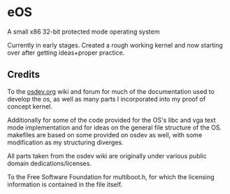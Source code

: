 # eOS

A small x86 32-bit protected mode operating system

Currently in early stages. Created a rough working kernel and now starting over after getting ideas+proper practice.

## Credits

To the [osdev.org](https://osdev.org) wiki and forum for much of the documentation used to develop the os, as well as many parts I incorporated into my proof of concept kernel.

Additionally for some of the code provided for the OS's libc and vga text mode implementation and for ideas on the general file structure of the OS. makefiles are based on some provided on osdev as well, with some modification as my structuring diverges. 

All parts taken from the osdev wiki are originally under various public domain dedications/licenses.

To the Free Software Foundation for multiboot.h, for which the licensing information is contained in the file itself.
